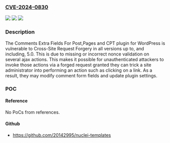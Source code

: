 ### [CVE-2024-0830](https://cve.mitre.org/cgi-bin/cvename.cgi?name=CVE-2024-0830)
![](https://img.shields.io/static/v1?label=Product&message=Comments%20Extra%20Fields%20For%20Post%2CPages%20and%20CPT&color=blue)
![](https://img.shields.io/static/v1?label=Version&message=*%3C%3D%205.0%20&color=brighgreen)
![](https://img.shields.io/static/v1?label=Vulnerability&message=CWE-352%20Cross-Site%20Request%20Forgery%20(CSRF)&color=brighgreen)

### Description

The Comments Extra Fields For Post,Pages and CPT plugin for WordPress is vulnerable to Cross-Site Request Forgery in all versions up to, and including, 5.0. This is due to missing or incorrect nonce validation on several ajax actions. This makes it possible for unauthenticated attackers to invoke those actions via a forged request granted they can trick a site administrator into performing an action such as clicking on a link. As a result, they may modify comment form fields and update plugin settings.

### POC

#### Reference
No PoCs from references.

#### Github
- https://github.com/20142995/nuclei-templates

